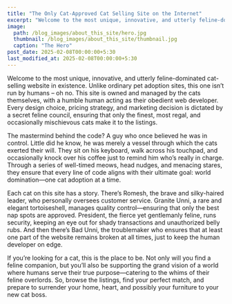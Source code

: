 ```yaml
---
title: "The Only Cat-Approved Cat Selling Site on the Internet"
excerpt: "Welcome to the most unique, innovative, and utterly feline-dominated cat-selling website in existence"
image: 
  path: /blog_images/about_this_site/hero.jpg
  thumbnail: /blog_images/about_this_site/thumbnail.jpg
  caption: "The Hero"
post_date: 2025-02-08T00:00:00+5:30  
last_modified_at: 2025-02-08T00:00:00+5:30
---
```


Welcome to the most unique, innovative, and utterly feline-dominated cat-selling website in existence. Unlike ordinary pet adoption sites, this one isn’t run by humans – oh no. This site is owned and managed by the cats themselves, with a humble human acting as their obedient web developer. Every design choice, pricing strategy, and marketing decision is dictated by a secret feline council, ensuring that only the finest, most regal, and occasionally mischievous cats make it to the listings.

The mastermind behind the code? A guy who once believed he was in control. Little did he know, he was merely a vessel through which the cats exerted their will. They sit on his keyboard, walk across his touchpad, and occasionally knock over his coffee just to remind him who’s really in charge. Through a series of well-timed meows, head nudges, and menacing stares, they ensure that every line of code aligns with their ultimate goal: world domination—one cat adoption at a time.

Each cat on this site has a story. There’s Romesh, the brave and silky-haired leader, who personally oversees customer service. Granite Unni, a rare and elegant tortoiseshell, manages quality control—ensuring that only the best nap spots are approved. President, the fierce yet gentlemanly feline, runs security, keeping an eye out for shady transactions and unauthorized belly rubs. And then there’s Bad Unni, the troublemaker who ensures that at least one part of the website remains broken at all times, just to keep the human developer on edge.

If you’re looking for a cat, this is the place to be. Not only will you find a feline companion, but you’ll also be supporting the grand vision of a world where humans serve their true purpose—catering to the whims of their feline overlords. So, browse the listings, find your perfect match, and prepare to surrender your home, heart, and possibly your furniture to your new cat boss.